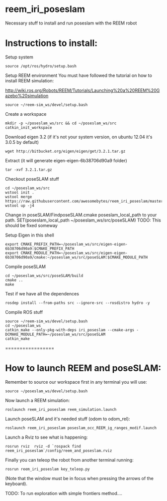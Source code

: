 reem_iri_poseslam
=================

Necessary stuff to install and run poseslam with the REEM robot


# Instructions to install:

Setup system
```
source /opt/ros/hydro/setup.bash
```

Setup REEM environment
You must have followed the tutorial on how to install REEM simulation:

http://wiki.ros.org/Robots/REEM/Tutorials/Launching%20a%20REEM%20Gazebo%20simulation
```
source ~/reem-sim_ws/devel/setup.bash
```

Create a workspace
```
mkdir -p ~/poseslam_ws/src && cd ~/poseslam_ws/src
catkin_init_workspace
```

Download eigen 3.2 (if it's not your system version, on ubuntu 12.04 it's 3.0.5 by default)
```
wget http://bitbucket.org/eigen/eigen/get/3.2.1.tar.gz
```
Extract (it will generate eigen-eigen-6b38706d90a9 folder)
```
tar -xvf 3.2.1.tar.gz
```

Checkout poseSLAM stuff
```
cd ~/poseslam_ws/src
wstool init .
wstool merge https://raw.githubusercontent.com/awesomebytes/reem_iri_poseslam/master/poseslam.rosinstall
wstool up -j4
```

Change in poseSLAM/FindposeSLAM.cmake poseslam_local_path to your path.
SET(poseslam_local_path ~/poseslam_ws/src/poseSLAM)
TODO: This should be fixed someway

Setup Eigen in this shell
```
export CMAKE_PREFIX_PATH=~/poseslam_ws/src/eigen-eigen-6b38706d90a9:$CMAKE_PREFIX_PATH
export CMAKE_MODULE_PATH=~/poseslam_ws/src/eigen-eigen-6b38706d90a9/cmake:~/poseslam_ws/src/poseSLAM:$CMAKE_MODULE_PATH
```

Compile poseSLAM
```
cd ~/poseslam_ws/src/poseSLAM/build
cmake ..
make
```

Test if we have all the dependences
```
rosdep install --from-paths src --ignore-src --rosdistro hydro -y
```


Compile ROS stuff 
```
source ~/reem-sim_ws/devel/setup.bash
cd ~/poseslam_ws
catkin_make --only-pkg-with-deps iri_poseslam --cmake-args -DCMAKE_MODULE_PATH=~/poseslam_ws/src/poseSLAM
catkin_make
```

=================

# How to launch REEM and poseSLAM:

Remember to source our workspace first in any terminal you will use:

```
source ~/poseslam_ws/devel/setup.bash
```

Now launch a REEM simulation:
```
roslaunch reem_iri_poseslam reem_simulation.launch
```

Launch poseSLAM and it's needed stuff (odom to odom_rel):
```
roslaunch reem_iri_poseslam poseslam_occ_REEM_ig_ranges_modif.launch
```


Launch a Rviz to see what is happening:
```
rosrun rviz  rviz -d `rospack find reem_iri_poseslam`/config/reem_and_poseslam.rviz
```

Finally you can teleop the robot from another terminal running:
```
rosrun reem_iri_poseslam key_teleop.py
```

(Note that the window must be in focus when pressing the arrows of the keyboard).

TODO: To run exploration with simple frontiers method....
